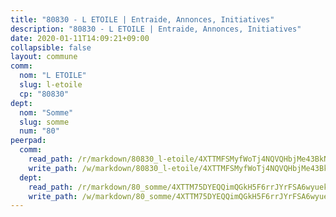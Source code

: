```yaml
---
title: "80830 - L ETOILE | Entraide, Annonces, Initiatives"
description: "80830 - L ETOILE | Entraide, Annonces, Initiatives"
date: 2020-01-11T14:09:21+09:00
collapsible: false
layout: commune
comm:
  nom: "L ETOILE"
  slug: l-etoile
  cp: "80830"
dept:
  nom: "Somme"
  slug: somme
  num: "80"
peerpad:
  comm:
    read_path: /r/markdown/80830_l-etoile/4XTTMFSMyfWoTj4NQVQHbjMe43BkNk3M4K9eGY6xEmpqPQZvX
    write_path: /w/markdown/80830_l-etoile/4XTTMFSMyfWoTj4NQVQHbjMe43BkNk3M4K9eGY6xEmpqPQZvX-K3TgUZP7Ns2Rm5U7PV6WCZ5ucGgHTp6QyjEBzddRbffD3QEsziYSjZ5BjqsTma5fxu9nRxpMhk3XTFvYvnczHgDDC9v15qTKrdxiWDL8s4MKpEQuq7N9HPPUENZgENKrWmmN7Zom
  dept:
    read_path: /r/markdown/80_somme/4XTTM75DYEQQimQGkH5F6rrJYrFSA6wyuekdgioEx7v45YjSw
    write_path: /w/markdown/80_somme/4XTTM75DYEQQimQGkH5F6rrJYrFSA6wyuekdgioEx7v45YjSw-K3TgTuB1DbUNHuFo9Fhh6JTUriPx8E5izGkmw9RSNTjUtMFPoZhqqp87szE8th3EytWSHGdhUuQUPjam8aJZh1SdH8pL3ibgUbMdNhU17kjAmSa49LMB2GjXvVwDVurE8mgce3XM
---
```


